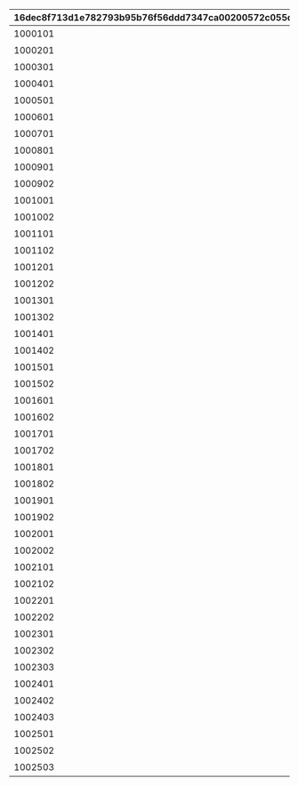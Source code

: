|16dec8f713d1e782793b95b76f56ddd7347ca00200572c055db1c8a5441d0c42|6bc490fd46eb50a4a5420c1de9306bcfe553b7c2be62d06d8012848aeaf82be2|d966b6a77829cab6ef37af11636942e840251ef733925174c72b17b19240b1c5|220b9ed2ec42dd0866bd5d0c08221efaf81e0877d54aff7997e816b444c8d518|09d64a09af52606c23c34769946bc5badf8516d15acf8a45eeae8a986a69dc61|9266046ae467b2b1b8aa6bbe9fa8b6ac62de124ea5fb6cc8ec2b7370d71428fc|c6e33fdefb84d0fd448c41f4523000b14ab26ab7b1030cd8ce8344be864c74c9|
| --- | --- | --- | --- | --- | --- | --- |
|1000101|vo_minigame_1004|10001|vo_minigame_1004_top_1_000|1|ふっふっふ、これでカヤぴぃとボスを見返してやるです！|2|
|1000201|vo_minigame_1004|10002|vo_minigame_1004_top_1_003|1|しりとりでの戦い、お兄さんにも手伝ってもらうです|2|
|1000301|vo_minigame_1004|10003|vo_minigame_1004_top_1_004|2|どんなケンカも売られた以上は買うのが喧嘩屋だ！やってやるぜ！|1|
|1000401|vo_minigame_1004|10004|vo_minigame_1004_top_1_005|2|石板でしりとりか……イノリのヤツおもしろいこと考えるな|1|
|1000501|vo_minigame_1004|10005|vo_minigame_1004_top_1_006|2|しりとりだろうがなんだろうが返り討ちにしてやるぜ|1|
|1000601|vo_minigame_1004|10006|vo_minigame_1004_top_1_007|3|ぐもも……（オデ、ハラヘッタ）|2|
|1000701|vo_minigame_1004|10007|vo_minigame_1004_top_1_008|3|ぐもももも（シリトリ タノシイ）|2|
|1000801|vo_minigame_1004|10008|vo_minigame_1004_top_1_009|3|ぐもももも！（イノリ イイヤツ）|2|
|1000901|vo_minigame_1004|10009|vo_minigame_1004_top_2_010|1|カヤぴぃ相手でも手加減しないです|2|
|1000902|vo_minigame_1004|10009|vo_minigame_1004_top_2_011|2|上等だ！やるからには本気で来いよな|1|
|1001001|vo_minigame_1004|10010|vo_minigame_1004_top_2_012|1|カヤぴぃ、謝るなら今のうちです|2|
|1001002|vo_minigame_1004|10010|vo_minigame_1004_top_2_013|2|イノリこそ泣きを入れるなら今のうちだぜ？|1|
|1001101|vo_minigame_1004|10011|vo_minigame_1004_top_2_014|1|カヤぴぃ、これからは知性の時代ですよ？|2|
|1001102|vo_minigame_1004|10011|vo_minigame_1004_top_2_015|2|待て！オレがバカみたいにいうな！！|1|
|1001201|vo_minigame_1004|10012|vo_minigame_1004_top_2_016|1|さあ、あたしたちの力を見せてやるです|1|
|1001202|vo_minigame_1004|10012|vo_minigame_1004_top_2_017|3|ぐも！（マカセロ！）|2|
|1001301|vo_minigame_1004|10013|vo_minigame_1004_top_2_018|1|よしよし、いいですようまくできたらチョコをあげるです！|1|
|1001302|vo_minigame_1004|10013|vo_minigame_1004_top_2_019|3|ぐも！（オデ チョコスキ）|2|
|1001401|vo_minigame_1004|10014|vo_minigame_1004_top_2_023|2|なあイノリ……もしかして当初の目的見失ってないよな？|1|
|1001402|vo_minigame_1004|10014|vo_minigame_1004_top_2_024|1|もちろん覚えてるですカヤぴぃを倒し我々の知能を証明するです|2|
|1001501|vo_minigame_1004|10015|vo_minigame_1004_top_2_025|2|いくらイノリ相手でも勝ちを譲る気はないからな！|1|
|1001502|vo_minigame_1004|10015|vo_minigame_1004_top_2_026|1|望むところです手加減はなしですよ|2|
|1001601|vo_minigame_1004|10016|vo_minigame_1004_top_2_027|2|へっ、なかなかやるじゃねえか|1|
|1001602|vo_minigame_1004|10016|vo_minigame_1004_top_2_028|1|カヤぴぃも思ったよりやるですね！|2|
|1001701|vo_minigame_1004|10017|vo_minigame_1004_top_2_029|2|お～い、ドラゴンもどき？|1|
|1001702|vo_minigame_1004|10017|vo_minigame_1004_top_2_030|3|ぐもっ！？（ヒッ！）|2|
|1001801|vo_minigame_1004|10018|vo_minigame_1004_top_2_031|2|いやあ、あんときは悪かったなはっはっは|1|
|1001802|vo_minigame_1004|10018|vo_minigame_1004_top_2_032|3|ぐももも……（かやピィ コワカッタ）|2|
|1001901|vo_minigame_1004|10019|vo_minigame_1004_top_2_033|2|お前ってさ……ほんとマヌケな顔してるよな|1|
|1001902|vo_minigame_1004|10019|vo_minigame_1004_top_2_034|3|ぐも……（オマエガ イウカ）|2|
|1002001|vo_minigame_1004|10020|vo_minigame_1004_top_2_044|3|ぐも……（ハラヘッタ チョコホシイ）|2|
|1002002|vo_minigame_1004|10020|vo_minigame_1004_top_2_045|2|なんだ？眠いのか？|1|
|1002101|vo_minigame_1004|10021|vo_minigame_1004_top_2_046|3|ぐもも（コイツ……キケン）|2|
|1002102|vo_minigame_1004|10021|vo_minigame_1004_top_2_047|2|うん？　なんだ？オレの舎弟にでもなりたいのか？|1|
|1002201|vo_minigame_1004|10022|vo_minigame_1004_top_2_048|3|ぐも…（かやピィノウキン）|2|
|1002202|vo_minigame_1004|10022|vo_minigame_1004_top_2_049|2|おい、今失礼なこと考えてるだろ？|1|
|1002301|vo_minigame_1004|10023|vo_minigame_1004_top_3_058|2|なあ、これいつまで続けるんだ？|1|
|1002302|vo_minigame_1004|10023|vo_minigame_1004_top_3_059|1|カヤぴぃが降参するまでです！|2|
|1002303|vo_minigame_1004|10023|vo_minigame_1004_top_3_060|3|ぐもも！（コウサンシロ！）|2|
|1002401|vo_minigame_1004|10024|vo_minigame_1004_top_3_065|3|ぐも！（イノリ チョコホシイ）|2|
|1002402|vo_minigame_1004|10024|vo_minigame_1004_top_3_066|1|しょうがないですね、食べ過ぎはダメですよ|1|
|1002403|vo_minigame_1004|10024|vo_minigame_1004_top_3_067|2|土産のチョコ、そうとう気に入ったみたいだな|1|
|1002501|vo_minigame_1004|10025|vo_minigame_1004_top_3_068|3|ぐも！（かやピィニハ マケナイ！）|2|
|1002502|vo_minigame_1004|10025|vo_minigame_1004_top_3_069|2|お？なんだ？腹でも減ってるのか？|1|
|1002503|vo_minigame_1004|10025|vo_minigame_1004_top_3_070|1|……全然話が通じてないです|2|